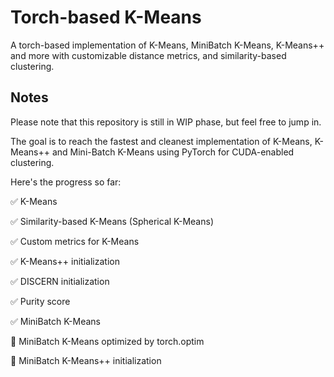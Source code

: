 # Torch-based K-Means
A torch-based implementation of K-Means, MiniBatch K-Means, K-Means++ and more with customizable distance metrics,
and similarity-based clustering.

## Notes
Please note that this repository is still in WIP phase, but feel free to jump in.

The goal is to reach the fastest and cleanest implementation of K-Means, K-Means++ and Mini-Batch K-Means using
PyTorch for CUDA-enabled clustering.


Here's the progress so far:

:white_check_mark: K-Means

:white_check_mark: Similarity-based K-Means (Spherical K-Means)

:white_check_mark: Custom metrics for K-Means

:white_check_mark: K-Means++ initialization

:white_check_mark: DISCERN initialization

:white_check_mark: Purity score

:white_check_mark: MiniBatch K-Means

:black_square_button: MiniBatch K-Means optimized by torch.optim

:black_square_button: MiniBatch K-Means++ initialization
